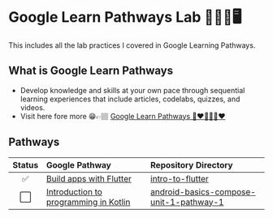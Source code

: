 # Google Learn Pathways Lab 🔖🧪🔬🖥️
This includes all the lab practices I covered in Google Learning Pathways.


## What is Google Learn Pathways  
- Develop knowledge and skills at your own pace through sequential learning experiences that include articles, codelabs, quizzes, and videos.
- Visit here fore more 😁👉🏽 [Google Learn Pathways 💙❤️💛💙💚❤️](https://developers.google.com/learn/pathways)

## Pathways

| Status | Google Pathway | Repository Directory |
| :---: | :--- | :--- |
| ✅ | [Build apps with Flutter](https://developers.google.com/learn/pathways/intro-to-flutter) | [intro-to-flutter](https://github.com/dileepabandara/google-learn-pathways-lab/tree/main/intro-to-flutter) |
| ⬜ | [Introduction to programming in Kotlin](https://developer.android.com/courses/pathways/android-basics-compose-unit-1-pathway-1) | [android-basics-compose-unit-1-pathway-1](https://github.com/dileepabandara/google-learn-pathways-lab/tree/main/android-basics-compose-unit-1-pathway-1) |
